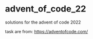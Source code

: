 # advent_of_code_22
solutions for the advent of code 2022

task are from: https://adventofcode.com/

